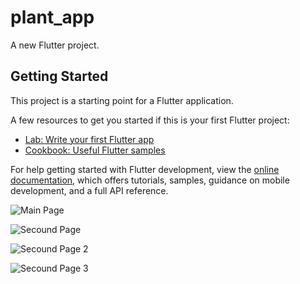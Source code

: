 # plant_app

A new Flutter project.

## Getting Started

This project is a starting point for a Flutter application.

A few resources to get you started if this is your first Flutter project:

- [Lab: Write your first Flutter app](https://docs.flutter.dev/get-started/codelab)
- [Cookbook: Useful Flutter samples](https://docs.flutter.dev/cookbook)

For help getting started with Flutter development, view the
[online documentation](https://docs.flutter.dev/), which offers tutorials,
samples, guidance on mobile development, and a full API reference.

![Main Page](https://user-images.githubusercontent.com/92115431/185806260-02b04c6a-7f8f-45d1-9747-a4160e88f005.JPG)

![Secound Page](https://user-images.githubusercontent.com/92115431/185806269-da790b36-c955-417d-9e57-30046250a357.JPG)

![Secound Page 2](https://user-images.githubusercontent.com/92115431/185806267-c80d352c-3b4f-454b-9d97-f9f0741527f6.JPG)

![Secound Page 3](https://user-images.githubusercontent.com/92115431/185806268-85fd7838-abd0-4689-bdff-b6ef15892cda.JPG)



